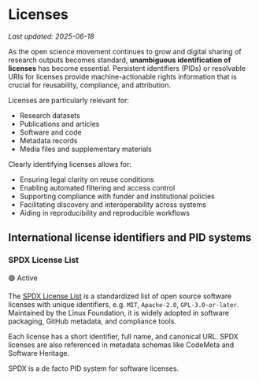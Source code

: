 # Licenses

_Last updated: 2025-06-18_

As the open science movement continues to grow and digital sharing of research outputs becomes standard, **unambiguous identification of licenses** has become essential. Persistent identifiers (PIDs) or resolvable URIs for licenses provide machine-actionable rights information that is crucial for reusability, compliance, and attribution.

Licenses are particularly relevant for:

* Research datasets
* Publications and articles
* Software and code
* Metadata records
* Media files and supplementary materials

Clearly identifying licenses allows for:

* Ensuring legal clarity on reuse conditions
* Enabling automated filtering and access control
* Supporting compliance with funder and institutional policies
* Facilitating discovery and interoperability across systems
* Aiding in reproducibility and reproducible workflows

## International license identifiers and PID systems

### SPDX License List

🟢 Active

The [SPDX License List](https://spdx.org/licenses/) is a standardized list of open source software licenses with unique identifiers, e.g. `MIT`, `Apache-2.0`, `GPL-3.0-or-later`. Maintained by the Linux Foundation, it is widely adopted in software packaging, GitHub metadata, and compliance tools.

Each license has a short identifier, full name, and canonical URL. SPDX licenses are also referenced in metadata schemas like CodeMeta and Software Heritage.

SPDX is a de facto PID system for software licenses.
